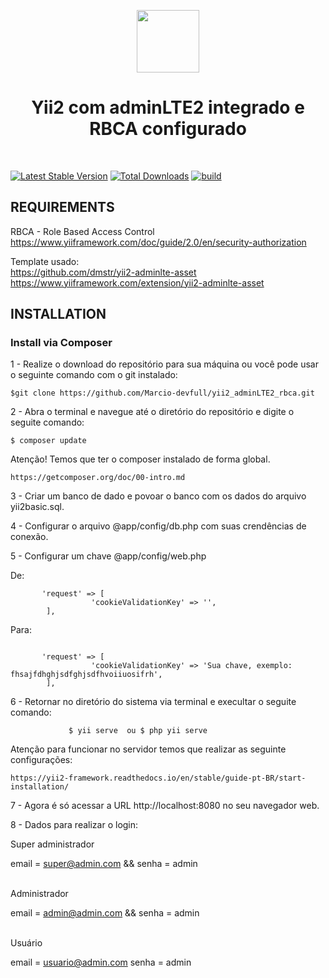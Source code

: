 <p align="center">
    <a href="https://github.com/yiisoft" target="_blank">
        <img src="https://avatars0.githubusercontent.com/u/993323" height="100px">
    </a>
    <h1 align="center">Yii2 com adminLTE2 integrado e RBCA configurado</h1>
    <br>
</p>

[![Latest Stable Version](https://img.shields.io/packagist/v/yiisoft/yii2-app-basic.svg)](https://packagist.org/packages/yiisoft/yii2-app-basic)
[![Total Downloads](https://img.shields.io/packagist/dt/yiisoft/yii2-app-basic.svg)](https://packagist.org/packages/yiisoft/yii2-app-basic)
[![build](https://github.com/yiisoft/yii2-app-basic/workflows/build/badge.svg)](https://github.com/yiisoft/yii2-app-basic/actions?query=workflow%3Abuild)


REQUIREMENTS
------------

RBCA - Role Based Access Control<br>
https://www.yiiframework.com/doc/guide/2.0/en/security-authorization <br>

Template usado: <br>
https://github.com/dmstr/yii2-adminlte-asset <br>
https://www.yiiframework.com/extension/yii2-adminlte-asset <br>

INSTALLATION
------------

### Install via Composer

1 - Realize o download do repositório para sua máquina ou você pode usar o seguinte comando com o git instalado: <br>

~~~
$git clone https://github.com/Marcio-devfull/yii2_adminLTE2_rbca.git 
~~~

2 - Abra o terminal e navegue até o diretório do repositório e digite o seguite comando: <br>

~~~                   
$ composer update
~~~

Atenção! Temos que ter o composer instalado de forma global. <br>

~~~
https://getcomposer.org/doc/00-intro.md
~~~

3 - Criar um banco de dado e povoar o banco com os dados do arquivo yii2basic.sql. <br>

4 - Configurar o arquivo @app/config/db.php com suas crendências de conexão. <br>

5 - Configurar um chave @app/config/web.php  <br>

De: <br>

~~~
       'request' => [
                  'cookieValidationKey' => '',
        ],
~~~

Para: <br>

~~~

       'request' => [
                  'cookieValidationKey' => 'Sua chave, exemplo: fhsajfdhghjsdfghjsdfhvoiiuosifrh',
        ],

~~~

6 - Retornar no diretório do sistema via terminal e execultar o seguite comando:<br>

~~~
             $ yii serve  ou $ php yii serve
~~~

Atenção para funcionar no servidor temos que realizar as seguinte configurações: <br>

~~~
https://yii2-framework.readthedocs.io/en/stable/guide-pt-BR/start-installation/
~~~

7 - Agora é só acessar a URL http://localhost:8080 no seu navegador web.<br>

8 - Dados para realizar o login:<br>

Super administrador<br>

email = super@admin.com &&
senha = admin

<br>Administrador<br>

email = admin@admin.com &&
senha = admin

<br>Usuário<br>

email = usuario@admin.com
senha = admin



